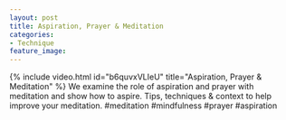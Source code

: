 ```yaml
---
layout: post
title: Aspiration, Prayer & Meditation
categories:
- Technique
feature_image: 
---
```


{% include video.html id="b6quvxVLIeU" title="Aspiration, Prayer & Meditation" %}
We examine the role of aspiration and prayer with meditation and show how to aspire.
Tips, techniques & context to help improve your meditation.
#meditation #mindfulness #prayer #aspiration
